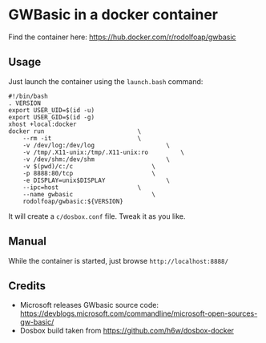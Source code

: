 # GWBasic in a docker container

Find the container here: https://hub.docker.com/r/rodolfoap/gwbasic

## Usage

Just launch the container using the `launch.bash` command:

```
#!/bin/bash
. VERSION
export USER_UID=$(id -u)
export USER_GID=$(id -g)
xhost +local:docker
docker run							\
	--rm -it 						\
	-v /dev/log:/dev/log 					\
	-v /tmp/.X11-unix:/tmp/.X11-unix:ro			\
	-v /dev/shm:/dev/shm					\
	-v $(pwd)/c:/c						\
	-p 8888:80/tcp						\
	-e DISPLAY=unix$DISPLAY 				\
	--ipc=host						\
	--name gwbasic						\
	rodolfoap/gwbasic:${VERSION}
```

It will create a `c/dosbox.conf` file. Tweak it as you like.

## Manual

While the container is started, just browse `http://localhost:8888/`

## Credits

* Microsoft releases GWbasic source code: https://devblogs.microsoft.com/commandline/microsoft-open-sources-gw-basic/
* Dosbox build taken from https://github.com/h6w/dosbox-docker

